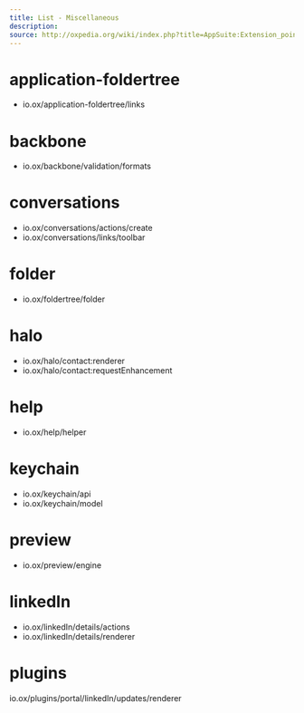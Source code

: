 ```yaml
---
title: List - Miscellaneous
description:  
source: http://oxpedia.org/wiki/index.php?title=AppSuite:Extension_points_for_miscellaneous
---
```


# application-foldertree

- io.ox/application-foldertree/links

# backbone

- io.ox/backbone/validation/formats

# conversations

- io.ox/conversations/actions/create
- io.ox/conversations/links/toolbar

# folder

- io.ox/foldertree/folder

# halo

- io.ox/halo/contact:renderer
- io.ox/halo/contact:requestEnhancement

# help

- io.ox/help/helper

# keychain

- io.ox/keychain/api
- io.ox/keychain/model

# preview

- io.ox/preview/engine

# linkedIn

- io.ox/linkedIn/details/actions
- io.ox/linkedIn/details/renderer

# plugins

io.ox/plugins/portal/linkedIn/updates/renderer
